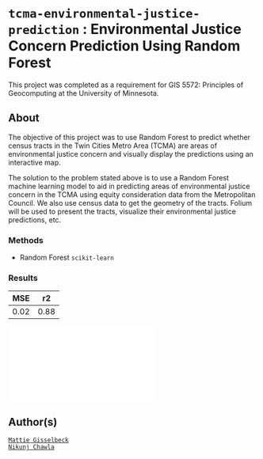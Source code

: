 # `tcma-environmental-justice-prediction` : Environmental Justice Concern Prediction Using Random Forest


This project was completed as a requirement for GIS 5572: Principles of Geocomputing at the University of Minnesota.

## About

The objective of this project was to use Random Forest to predict whether census tracts in the
Twin Cities Metro Area (TCMA) are areas of environmental justice concern and visually display the predictions using an interactive map.

The solution to the problem stated above is to use a Random Forest machine learning model to aid in predicting areas of environmental justice concern in the TCMA using equity consideration data from the Metropolitan Council. We also use census data to get the geometry of the tracts. Folium will be used to present the tracts, visualize their environmental justice predictions, etc.

### Methods
- Random Forest `scikit-learn`

### Results 

| MSE  | r2 |
| ---- | ------- |
| 0.02  |  0.88  |

![results](ej_prediction_map.html)

## Author(s)


[`Mattie Gisselbeck`](https://github.com/mattiegisselbeck)
<br>
[`Nikunj Chawla`](https://github.com/nik312123)
